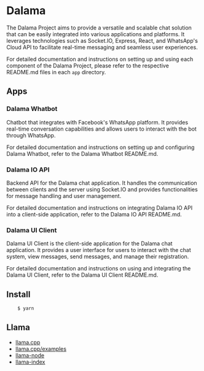 # Dalama

The Dalama Project aims to provide a versatile and scalable chat solution that can be easily integrated into various applications and platforms. It leverages technologies such as Socket.IO, Express, React, and WhatsApp's Cloud API to facilitate real-time messaging and seamless user experiences.

For detailed documentation and instructions on setting up and using each component of the Dalama Project, please refer to the respective README.md files in each `app` directory.

## Apps

### Dalama Whatbot

Chatbot that integrates with Facebook's WhatsApp platform. It provides real-time conversation capabilities and allows users to interact with the bot through WhatsApp.

For detailed documentation and instructions on setting up and configuring Dalama Whatbot, refer to the Dalama Whatbot README.md.

### Dalama IO API

Backend API for the Dalama chat application. It handles the communication between clients and the server using Socket.IO and provides functionalities for message handling and user management.

For detailed documentation and instructions on integrating Dalama IO API into a client-side application, refer to the Dalama IO API README.md.

### Dalama UI Client

Dalama UI Client is the client-side application for the Dalama chat application. It provides a user interface for users to interact with the chat system, view messages, send messages, and manage their registration.

For detailed documentation and instructions on using and integrating the Dalama UI Client, refer to the Dalama UI Client README.md.

## Install

```sh
    $ yarn
```

## Llama

- [llama.cpp](https://github.com/ggerganov/llama.cpp)
- [llama.cpp/examples](https://github.com/ggerganov/llama.cpp/blob/master/examples/main/README.md)
- [llama-node](https://github.com/Atome-FE/llama-node)
- [llama-index](https://gpt-index.readthedocs.io/en/latest/)
